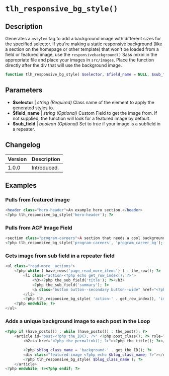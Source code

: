 # `tlh_responsive_bg_style()`

## Description

Generates a `<style>` tag to add a background image with different sizes for the specified selector. If you're making a static responsive background (like a section on the homepage or other template) that won't be loaded from a field or featured image, use the `responsivebackground()` Sass mixin in the appropriate file and place your images in `src/images`. Place the function directly after the div that will use the background image.

```php
function tlh_responsive_bg_style( $selector, $field_name = NULL, $sub_field = false )
```

## Parameters

- **\$selector** \| _string (Required)_ Class name of the element to apply the generated styles to.
- **\$field_name** \| _string (Optional)_ Custom Field to get the image from. If not supplied, the function will look for a featured image by default.
- **\$sub_field** \| _boolean (Optional)_ Set to true if your image is a subfield in a repeater.

## Changelog

<table>
	<thead>
		<tr>
			<th>Version</th>
			<th>Description</th>
		</tr>
	</thead>
	<tbody>
		<tr>
			<td>1.0.0</td>
			<td>Introduced.</td>
		</tr>
	</tbody>
</table>

## Examples

### Pulls from featured image

```php
<header class="hero-header">An example hero section.</header>
<?php tlh_responsive_bg_style('hero-header'); ?>
```

### Pulls from ACF Image Field

```php
<section class="program-careers">A section that needs a cool background.</section>
<?php tlh_responsive_bg_style('program-careers', 'program_career_bg'); ?>
```

### Gets image from sub field in a repeater field

```php
<ul class="read-more__actions">
	<?php while ( have_rows('page_read_more_items') ) : the_row(); ?>
		<li class="action-<?php echo get_row_index(); ?>">
			<h3><?php the_sub_field('title'); ?></h3>
			<?php the_sub_field('summary'); ?>
			<a class="button button--secondary button--wide" href="<?php the_sub_field('link'); ?>"><?php the_sub_field('button_label'); ?></a>
		</li>
		<?php tlh_responsive_bg_style( 'action-' . get_row_index(), 'image', true ); ?>
	<?php endwhile; ?>
</ul>
```

### Adds a unique background image to each post in the Loop

```php
<?php if (have_posts()) : while (have_posts()) : the_post(); ?>
	<article id="post-<?php the_ID(); ?>" <?php post_class(); ?> role="article">
		<h2><a href="<?php the_permalink(); ?>"><?php the_title(); ?></a></h2>

		<?php $blog_class_name = 'background-' . get_the_ID(); ?>
		<div class="featured-image <?php echo $blog_class_name; ?>"></div>
		<?php tlh_responsive_bg_style( $blog_class_name ); ?>
	</article>
<?php endwhile; ?><?php endif; ?>
```

